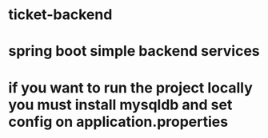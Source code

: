 # ticket-backend
# spring boot simple backend services
# if you want to run the project locally you must install mysqldb and set config on application.properties
